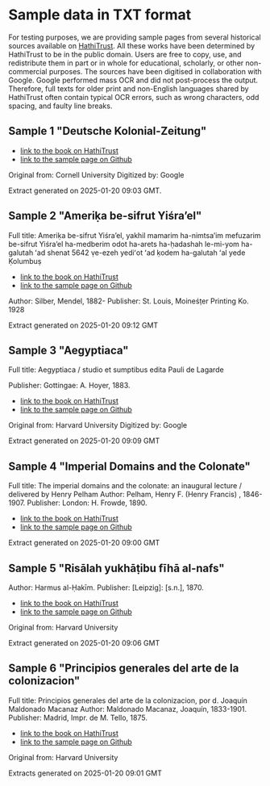 # Sample data in TXT format

For testing purposes, we are providing sample pages from several historical sources available on [HathiTrust](https://www.hathitrust.org). All these works have been determined by HathiTrust to be in the public domain. Users are free to copy, use, and redistribute them in part or in whole for educational, scholarly, or other non-commercial purposes. The sources have been digitised in collaboration with Google. Google performed mass OCR and did not post-process the output. Therefore, full texts for older print and non-English languages shared by HathiTrust often contain typical OCR errors, such as wrong characters, odd spacing, and faulty line breaks.

## Sample 1 "Deutsche Kolonial-Zeitung"

- [link to the book on HathiTrust](https://hdl.handle.net/2027/coo.31924011810532)
- [link to the sample page on Github](../sample_data_txt/DeutscheKolonialZeitung.txt)

Original from: Cornell University
Digitized by:  Google

Extract generated on 2025-01-20 09:03 GMT.

## Sample 2 "Ameriḳa be-sifrut Yiśraʼel"

Full title: Ameriḳa be-sifrut Yiśraʼel, yakhil mamarim ha-nimtsaʼim
	   mefuzarim be-sifrut Yiśraʼel ha-medberim odot ha-arets
	   ha-ḥadashah le-mi-yom ha-galutah ʻad shenat 5642 ṿe-ezeh yediʻot
	   ʻad ḳodem ha-galutah ʻal yede Ḳolumbuṣ

- [link to the book on HathiTrust](https://hdl.handle.net/2027/coo.31924026855175)
- [link to the sample page on Github](../sample_data_txt/AmerikaBesifrutYisrael.txt)
    
Author:    Silber, Mendel, 1882-
Publisher: St. Louis, Moineśṭer Printing Ko. 1928

Extract generated on 2025-01-20 09:12 GMT

## Sample 3 "Aegyptiaca"

Full title: Aegyptiaca / studio et sumptibus edita Pauli de Lagarde

Publisher: Gottingae: A. Hoyer, 1883.

- [link to the book on HathiTrust](https://hdl.handle.net/2027/hvd.32044016913402)
- [link to the sample page on Github](../sample_data_txt/Aegyptiaca.txt)

Original from: Harvard University
Digitized by:  Google

Extract generated on 2025-01-20 09:09 GMT

## Sample 4 "Imperial Domains and the Colonate"

Full title: The imperial domains and the colonate: an inaugural lecture / delivered by Henry Pelham
Author:    Pelham, Henry F. (Henry Francis) , 1846-1907.
Publisher: London: H. Frowde, 1890.

- [link to the book on HathiTrust](https://hdl.handle.net/2027/hvd.32044080865439)
- [link to the sample page on Github](../sample_data_txt/ImperialDomains.txt)

Extract generated on 2025-01-20 09:00 GMT

## Sample 5 "Risālah yukhāṭibu fīhā al-nafs"

Author:    Harmus al-Ḥakīm.
Publisher: [Leipzig]: [s.n.], 1870.

- [link to the book on HathiTrust](https://hdl.handle.net/2027/hvd.hnc88z)
- [link to the sample page on Github](../sample_data_txt/RisalahYukhatibu.txt)
 
Original from: Harvard University

Extract generated on 2025-01-20 09:06 GMT

## Sample 6 "Principios generales del arte de la colonizacion"

Full title: Principios generales del arte de la colonizacion, por d. Joaquín Maldonado Macanaz
Author:    Maldonado Macanaz, Joaquín, 1833-1901.
Publisher: Madrid, Impr. de M. Tello, 1875.

- [link to the book on HathiTrust](https://hdl.handle.net/2027/hvd.hwe5tu)
- [link to the sample page on Github](../sample_data_txt/PrincipiosGenerales.txt)

Original from: Harvard University

Extracts generated on 2025-01-20 09:01 GMT
